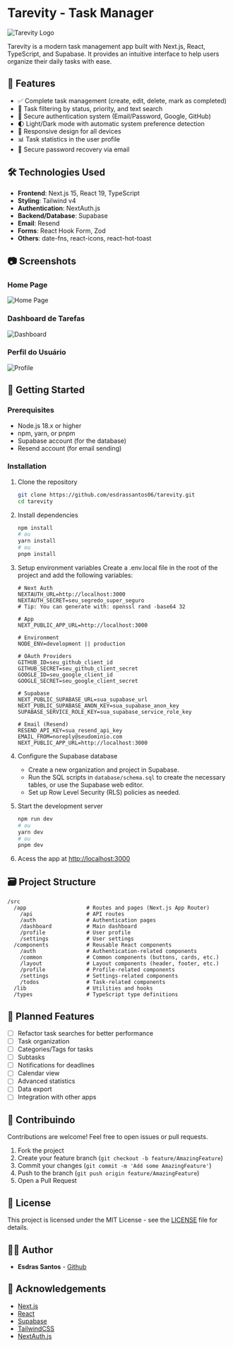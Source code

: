 # Tarevity - Task Manager

![Tarevity Logo](public/logo.png)

Tarevity is a modern task management app built with Next.js, React, TypeScript, and Supabase. It provides an intuitive interface to help users organize their daily tasks with ease.

## 🚀 Features

- ✅ Complete task management (create, edit, delete, mark as completed)
- 🔄 Task filtering by status, priority, and text search
- 🔐 Secure authentication system (Email/Password, Google, GitHub)
- 🌓 Light/Dark mode with automatic system preference detection
- 📱 Responsive design for all devices
- 📊 Task statistics in the user profile
- 🔑 Secure password recovery via email

## 🛠️ Technologies Used

- **Frontend**: Next.js 15, React 19, TypeScript
- **Styling**: Tailwind v4
- **Authentication**: NextAuth.js
- **Backend/Database**: Supabase
- **Email**: Resend
- **Forms**: React Hook Form, Zod
- **Others**: date-fns, react-icons, react-hot-toast

## 📷 Screenshots

### Home Page
![Home Page](public/screenshots/home.png)

### Dashboard de Tarefas
![Dashboard](public/screenshots/dashboard.png)

### Perfil do Usuário
![Profile](public/screenshots/profile.png)

## 🚀 Getting Started

### Prerequisites

- Node.js 18.x or higher
- npm, yarn, or pnpm
- Supabase account (for the database)
- Resend account (for email sending)

### Installation

1. Clone the repository
   ```bash
   git clone https://github.com/esdrassantos06/tarevity.git
   cd tarevity
   ```

2. Install dependencies
   ```bash
   npm install
   # ou
   yarn install
   # ou
   pnpm install
   ```

3. Setup environment variables
   Create a .env.local file in the root of the project and add the following variables:

   ```env
   # Next Auth
   NEXTAUTH_URL=http://localhost:3000
   NEXTAUTH_SECRET=seu_segredo_super_seguro
   # Tip: You can generate with: openssl rand -base64 32

   # App
   NEXT_PUBLIC_APP_URL=http://localhost:3000

   # Environment
   NODE_ENV=development || production 

   # OAuth Providers
   GITHUB_ID=seu_github_client_id
   GITHUB_SECRET=seu_github_client_secret
   GOOGLE_ID=seu_google_client_id
   GOOGLE_SECRET=seu_google_client_secret

   # Supabase
   NEXT_PUBLIC_SUPABASE_URL=sua_supabase_url
   NEXT_PUBLIC_SUPABASE_ANON_KEY=sua_supabase_anon_key
   SUPABASE_SERVICE_ROLE_KEY=sua_supabase_service_role_key

   # Email (Resend)
   RESEND_API_KEY=sua_resend_api_key
   EMAIL_FROM=noreply@seudominio.com
   NEXT_PUBLIC_APP_URL=http://localhost:3000
   ```

4. Configure the Supabase database
   - Create a new organization and project in Supabase.
   - Run the SQL scripts in `database/schema.sql` to create the necessary tables, or use the Supabase web editor.
   - Set up Row Level Security (RLS) policies as needed.

5. Start the development server
   ```bash
   npm run dev
   # ou
   yarn dev
   # ou
   pnpm dev
   ```

6. Acess the app at [http://localhost:3000](http://localhost:3000)

## 🗃️ Project Structure

```
/src
  /app                   # Routes and pages (Next.js App Router)
    /api                 # API routes
    /auth                # Authentication pages
    /dashboard           # Main dashboard
    /profile             # User profile
    /settings            # User settings
  /components            # Reusable React components
    /auth                # Authentication-related components
    /common              # Common components (buttons, cards, etc.)
    /layout              # Layout components (header, footer, etc.)
    /profile             # Profile-related components
    /settings            # Settings-related components
    /todos               # Task-related components
  /lib                   # Utilities and hooks
  /types                 # TypeScript type definitions
```

## 📱 Planned Features

- [ ] Refactor task searches for better performance
- [ ] Task organization
- [ ] Categories/Tags for tasks
- [ ] Subtasks
- [ ] Notifications for deadlines
- [ ] Calendar view
- [ ] Advanced statistics
- [ ] Data export
- [ ] Integration with other apps

## 🤝 Contribuindo

Contributions are welcome! Feel free to open issues or pull requests.

1. Fork the project
2. Create your feature branch (`git checkout -b feature/AmazingFeature`)
3. Commit your changes (`git commit -m 'Add some AmazingFeature'`)
4. Push to the branch (`git push origin feature/AmazingFeature`)
5. Open a Pull Request

## 📄 License

This project is licensed under the MIT License - see the [LICENSE](LICENSE) file for details.

## 👨‍💻 Author

- **Esdras Santos** - [Github](https://github.com/esdrassantos06)

## 🙏 Acknowledgements

- [Next.js](https://nextjs.org/)
- [React](https://reactjs.org/)
- [Supabase](https://supabase.io/)
- [TailwindCSS](https://tailwindcss.com/)
- [NextAuth.js](https://next-auth.js.org/)
